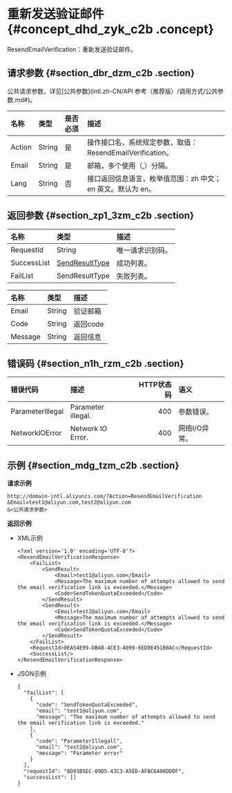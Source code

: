 # 重新发送验证邮件 {#concept_dhd_zyk_c2b .concept}

ResendEmailVerification：重新发送验证邮件。

## 请求参数 {#section_dbr_dzm_c2b .section}

公共请求参数，详见[公共参数](intl.zh-CN/API 参考（推荐版）/调用方式/公共参数.md#)。

|名称|类型|是否必须|描述|
|:-|:-|:---|:-|
|Action|String|是|操作接口名，系统规定参数，取值：ResendEmailVerification。|
|Email|String|是|邮箱，多个使用（,）分隔。|
|Lang|String|否|接口返回信息语言，枚举值范围：zh 中文；en 英文。默认为 en。|

## 返回参数 {#section_zp1_3zm_c2b .section}

|名称|类型|描述|
|:-|:-|:-|
|RequestId|String|唯一请求识别码。|
|SuccessList|[SendResultType](#table_ltc_lzm_c2b)|成功列表。|
|FailList|SendResultType|失败列表。|

|名称|类型|描述|
|:-|:-|:-|
|Email|String|验证邮箱|
|Code|String|返回code|
|Message|String|返回信息|

## 错误码 {#section_n1h_rzm_c2b .section}

|错误代码|描述|HTTP状态码|语义|
|:---|:-|------:|:-|
|ParameterIllegal|Parameter illegal.|400|参数错误。|
|NetworkIOError|Network IO Error.|400|网络I/O异常。|

## 示例 {#section_mdg_tzm_c2b .section}

**请求示例**

```
http://domain-intl.aliyuncs.com/?Action=ResendEmailVerification
&Email=test1@aliyun.com,test2@aliyun.com
&<公共请求参数>
```

**返回示例**

-   XML示例

    ```
    <?xml version='1.0' encoding='UTF-8'?>
    <ResendEmailVerificationResponse>
        <FailList>
            <SendResult>
                <Email>test1@aliyun.com</Email>
                <Message>The maximum number of attempts allowed to send the email verification link is exceeded.</Message>
                <Code>SendTokenQuotaExceeded</Code>
            </SendResult>
            <SendResult>
                <Email>test2@aliyun.com</Email>
                <Message>The maximum number of attempts allowed to send the email verification link is exceeded.</Message>
                <Code>SendTokenQuotaExceeded</Code>
            </SendResult>
        </FailList>
        <RequestId>0EA54E99-DB48-4CE3-A099-6ED8E451B8AC</RequestId>
        <SuccessList/>
    </ResendEmailVerificationResponse>
    ```

-   JSON示例

    ```
    {
      "failList": [
        {
          "code": "SendTokenQuotaExceeded",
          "email": "test1@aliyun.com",
          "message": "The maximum number of attempts allowed to send the email verification link is exceeded."
        },
        {
          "code": "ParameterIllegall",
          "email": "test2@aliyun.com",
          "message": "Parameter error"
        }
      ],
      "requestId": "8D93B5EC-09D5-43C3-A5ED-AFBC6A98DDDF",
      "successList": []
    }
    ```


